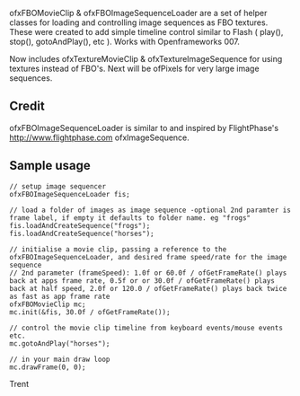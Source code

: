 ofxFBOMovieClip & ofxFBOImageSequenceLoader are a set of helper classes for loading and controlling image sequences as FBO textures. These were created to add simple timeline control similar to Flash ( play(), stop(), gotoAndPlay(), etc ). Works with Openframeworks 007.

Now includes ofxTextureMovieClip & ofxTextureImageSequence for using textures instead of FBO's. Next will be ofPixels for very large image sequences.

## Credit ##
ofxFBOImageSequenceLoader is similar to and inspired by FlightPhase's http://www.flightphase.com ofxImageSequence.

## Sample usage ##
	// setup image sequencer
	ofxFBOImageSequenceLoader fis;

	// load a folder of images as image sequence -optional 2nd paramter is frame label, if empty it defaults to folder name. eg "frogs"
	fis.loadAndCreateSequence("frogs");
	fis.loadAndCreateSequence("horses");

	// initialise a movie clip, passing a reference to the ofxFBOImageSequenceLoader, and desired frame speed/rate for the image sequence
	// 2nd parameter (frameSpeed): 1.0f or 60.0f / ofGetFrameRate() plays back at apps frame rate, 0.5f or or 30.0f / ofGetFrameRate() plays back at half speed, 2.0f or 120.0 / ofGetFrameRate() plays back twice as fast as app frame rate
	ofxFBOMovieClip mc;
	mc.init(&fis, 30.0f / ofGetFrameRate()); 

	// control the movie clip timeline from keyboard events/mouse events etc.
	mc.gotoAndPlay("horses");

	// in your main draw loop
	mc.drawFrame(0, 0);

Trent